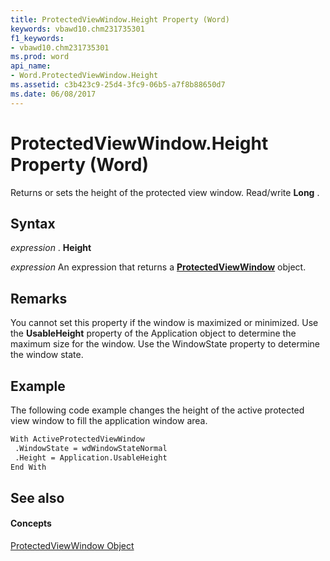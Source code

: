 ```yaml
---
title: ProtectedViewWindow.Height Property (Word)
keywords: vbawd10.chm231735301
f1_keywords:
- vbawd10.chm231735301
ms.prod: word
api_name:
- Word.ProtectedViewWindow.Height
ms.assetid: c3b423c9-25d4-3fc9-06b5-a7f8b88650d7
ms.date: 06/08/2017
---
```



# ProtectedViewWindow.Height Property (Word)

Returns or sets the height of the protected view window. Read/write  **Long** .


## Syntax

 _expression_ . **Height**

 _expression_ An expression that returns a **[ProtectedViewWindow](Word.ProtectedViewWindow.md)** object.


## Remarks

You cannot set this property if the window is maximized or minimized. Use the  **UsableHeight** property of the Application object to determine the maximum size for the window. Use the WindowState property to determine the window state.


## Example

The following code example changes the height of the active protected view window to fill the application window area.


```vb
With ActiveProtectedViewWindow 
 .WindowState = wdWindowStateNormal 
 .Height = Application.UsableHeight 
End With
```


## See also


#### Concepts


[ProtectedViewWindow Object](Word.ProtectedViewWindow.md)

